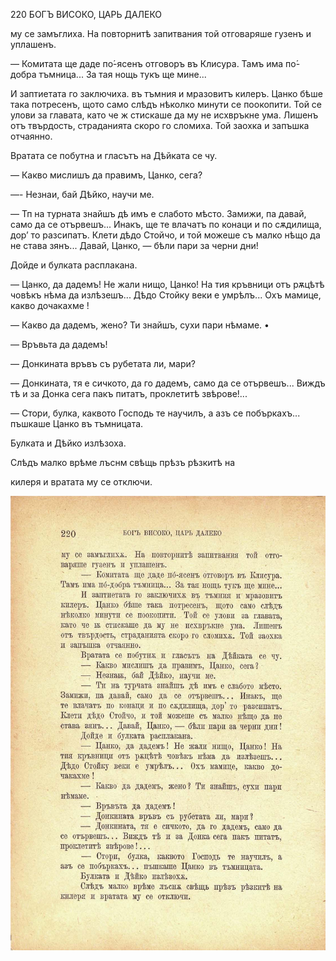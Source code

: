 ﻿220	БОГЪ ВИСОКО, ЦАРЬ ДАЛЕКО

му се замъглиха. На повторнитѣ запитвания той отговаряше гузенъ и уплашенъ.

— Комитата ще даде по́-ясенъ отговоръ въ Клисура. Тамъ има по́-добра тъмница... За тая нощь тукъ ще мине...

И заптиетата го заключиха. въ тъмния и мразовитъ килеръ. Цанко бѣше така потресенъ, щото само слѣдъ нѣколко минути се поокопити. Той се улови за главата, като че ж стискаше да му не исхвръкне ума. Лишенъ отъ твърдость, страданията скоро го сломиха. Той заохка и запъшка отчаянно.

Вратата се побутна и гласътъ на Дѣйката се чу.

— Какво мислишъ да правимъ, Цанко, сега?

—- Незнаи, бай Дѣйко, научи ме.

— Тп на турната знайшъ дѣ имъ е слабото мѣсто. Замижи, па давай, само да се отървешъ... Инакъ, ще те влачатъ по конаци и по сѫдилища, дор’ то разсипатъ. Клети дѣдо Стойчо, и той можеше съ малко нѣщо да не става зянъ... Давай, Цанко, — бѣли пари за черни дни!

Дойде и булката расплакана.

— Цанко, да дадемъ! Не жали нищо, Цанко! На тия кръвници отъ рѫцѣтѣ човѣкъ нѣма да излѣзешъ... Дѣдо Стойку веки е умрѣлъ... Охъ мамице, какво дочакахме !

— Какво да дадемъ, жено? Ти знайшъ, сухи пари нѣмаме. •

— Връвьта да дадемъ!

— Донкината връвъ съ рубетата ли, мари?

— Донкината, тя е сичкото, да го дадемъ, само да се отървешъ... Виждъ тѣ и за Донка сега пакъ питатъ, проклетитѣ звѣрове!...

— Стори, булка, каквото Господь те научилъ, а азъ се побъркахъ... пъшкаше Цанко въ тъмницата.

Булката и Дѣйко излѣзоха.

Слѣдъ малко врѣме лъснм свѣщь прѣзъ рѣзкитѣ на

килеря и вратата му се отключи.

![original](../images/249.jpg)

